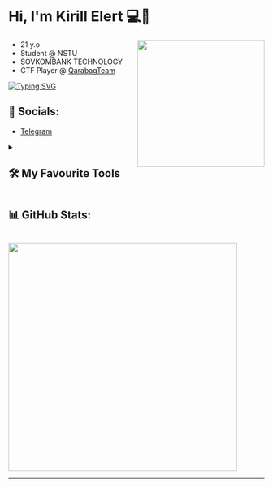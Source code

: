 # Hi, I'm Kirill Elert 💻💖

- 21 y.o <img align="right" src="https://camo.githubusercontent.com/cae12fddd9d6982901d82580bdf321d81fb299141098ca1c2d4891870827bf17/68747470733a2f2f6d69726f2e6d656469756d2e636f6d2f6d61782f313336302f302a37513379765349765f7430696f4a2d5a2e676966" width="250"/>
- Student @ NSTU 
- SOVKOMBANK TECHNOLOGY
- CTF Player @ [QarabagTeam](https://github.com/Qarabag-Team)
  
[![Typing SVG](https://readme-typing-svg.demolab.com?font=JetBrains+Mono&weight=300&size=19&pause=1000&color=F7F7F7&vCenter=true&width=435&lines=Back-end+%2F+DevOps+Engineer+;Always+learning+new+things+)](https://git.io/typing-svg)

 ## 📱 Socials:
 - [Telegram](https://t.me/kirill_13311)

<details> 
  <summary><h2>🛠️ My Favourite Tools</h2></summary>

  <h3>👨‍💻 Programming and Markup Languages</h3>

  <p>
      <a href="https://skillicons.dev">
       <img src="https://skillicons.dev/icons?i=go,py,js,ts,solidity,bash"/>
     </a>
  </p>

  <h3>🧰 Frameworks and Libraries</h3>

  <p>
       <a href="https://skillicons.dev">
         <img src="https://skillicons.dev/icons?i=fastapi,express,gin,fiber"/>
       </a>
  </p>

  <h3>🗄️ Databases and Cloud Hosting</h3>
   <p>
      <a href="https://skillicons.dev">
       <img src="https://skillicons.dev/icons?i=postgres,mysql,redis,azure,aws"/>
     </a>
  </p>
 
  <h3>💻 Software and Tools</h3>
    <p>
 <a href="https://skillicons.dev">
   <img src="https://skillicons.dev/icons?i=ansible,docker,kubernetes,githubactions,grafana,kafka,linux,netlify,nginx"/>
 </a>
  </p>
  <p>
      <a href="#"><img alt="Adobe" src="https://img.shields.io/badge/Adobe-FF0000.svg?logo=adobe&logoColor=white"></a>
      <a href="#"><img alt="Bitwarden" src="https://img.shields.io/badge/-Bitwarden-175DDC?logo=bitwarden&logoColor=white"></a>
      <a href="#"><img alt="Discord" src="https://img.shields.io/badge/-Discord-5865F2.svg?logo=discord&logoColor=white"></a>
      <a href="#"><img alt="Git" src="https://img.shields.io/badge/Git-F05033.svg?logo=git&logoColor=white"></a>
      <a href="#"><img alt="GitHub Desktop" src="https://img.shields.io/badge/GitHub%20Desktop-8034A9.svg?logo=github&logoColor=white"></a>
      <a href="#"><img alt="Google Sheets" src="https://img.shields.io/badge/Sheets-34A853.svg?logo=google%20sheets&logoColor=white"></a>
      <a href="#"><img alt="Inkscape" src="https://img.shields.io/badge/Inkscape-000000?logo=Inkscape&logoColor=white"></a>
      <a href="#"><img alt="Postman" src="https://img.shields.io/badge/Postman-FF6C37?logo=postman&logoColor=white"></a>
      <a href="#"><img alt="Stack Overflow" src="https://img.shields.io/badge/-Stack%20Overflow-FE7A16?logo=stack-overflow&logoColor=white"></a>
      <a href="#"><img alt="Visual Studio Code" src="https://img.shields.io/badge/Visual%20Studio%20Code-0078d7.svg?logo=visual-studio-code&logoColor=white"></a>
  </p>
</details>


## 📊 GitHub Stats:
<br>
<a href="https://github.com/KirillEL/github-readme-stats">
    <img width="450" src="https://github-readme-streak-stats.herokuapp.com/?user=KirillEL&theme=blueberry&hide_border=false">
</a>
<br>



---



